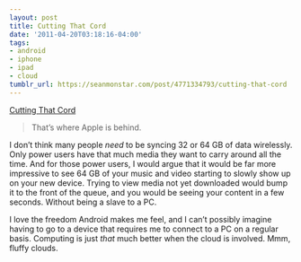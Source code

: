 ```yaml
---
layout: post
title: Cutting That Cord
date: '2011-04-20T03:18:16-04:00'
tags:
- android
- iphone
- ipad
- cloud
tumblr_url: https://seanmonstar.com/post/4771334793/cutting-that-cord
---
```

[Cutting That Cord](http://daringfireball.net/2011/04/cutting_that_cord)  

> That’s where Apple is behind.

I don’t think many people _need_ to be syncing 32 or 64 GB of data wirelessly. Only power users have that much media they want to carry around all the time. And for those power users, I would argue that it would be far more impressive to see 64 GB of your music and video starting to slowly show up on your new device. Trying to view media not yet downloaded would bump it to the front of the queue, and you would be seeing your content in a few seconds. Without being a slave to a PC.

I love the freedom Android makes me feel, and I can’t possibly imagine having to go to a device that requires me to connect to a PC on a regular basis. Computing is just _that_ much better when the cloud is involved. Mmm, fluffy clouds.

